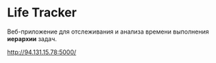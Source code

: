 ﻿# Life Tracker
Веб-приложение для отслеживания и анализа времени
выполнения **иерархии** задач.

http://94.131.15.78:5000/